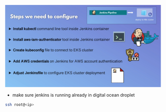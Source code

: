 ![Steps-to-deploy-via-jenkins](/assets/Steps-to-deploy-via-jenkins.png)
- make sure jenkins is running already in digital ocean droplet
```bash
ssh root@<ip>
```
